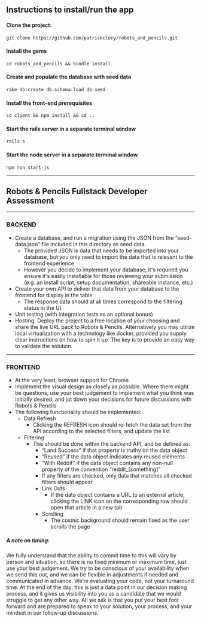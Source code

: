 ## Instructions to install/run the app

#### Clone the project:
`git clone https://github.com/patrickclery/robots_and_pencils.git`

#### Install the gems
`cd robots_and_pencils && bundle install`

#### Create and populate the database with seed data
`rake db:create db:schema:load db:seed`

#### Install the front-end prerequisites

`cd client && npm install && cd ..`

#### Start the rails server in a separate terminal window
`rails s`

#### Start the node server in a separate terminal window
`npm run start-js`

---

## Robots & Pencils Fullstack Developer Assessment

---

### BACKEND
- Create a database, and run a migration using the JSON from the “seed-data.json” file included in this directory as seed data.
    - The provided JSON is data that needs to be imported into your database, but you only need to import the data that is relevant to the frontend experience
    - However you decide to implement your database, it's required you ensure it's easily installable for those reviewing your submission (e.g. an install script, setup documentation, shareable instance, etc.)
- Create your own API to deliver that data from your database to the frontend for display in the table
    - The response data should at all times correspond to the filtering status in the UI
- Unit testing (with integration tests as an optional bonus)
- Hosting: Deploy the project to a free location of your choosing and share the live URL back to Robots & Pencils. Alternatively you may utilize local virtualization with a technology like docker, provided you supply clear instructions on how to spin it up. The key is to provide an easy way to validate the solution.

---

### FRONTEND
- At the very least, browser support for Chrome
- Implement the visual design as closely as possible. Where there might be questions, use your best judgement to implement what you think was initially desired, and jot down your decisions for future discussions with Robots & Pencils
- The following functionality should be implemented:
    - Data Refresh
        - Clicking the REFRESH icon should re-fetch the data set from the API according to the selected filters, and update the list
    - Filtering
        - This should be done within the backend API, and be defined as:
            - “Land Success” if that property is truthy on the data object
            - “Reused” if the data object indicates any reused elements
            - “With Reddit” if the data object contains any non-null property of the convention “reddit_[something]”
            - If any filters are checked, only data that matches all checked filters should appear
            - Link Outs
                - If the data object contains a URL to an external article, clicking the LINK icon on the corresponding row should open that article in a new tab
            - Scrolling
                - The cosmic background should remain fixed as the user scrolls the page

##### A note on timing:

We fully understand that the ability to commit time to this will vary by person and situation, so there is no fixed minimum or maximum time, just use your best judgement. We try to be conscious of your availability when we send this out, and we can be flexible in adjustments if needed and communicated in advance. We’re evaluating your code, not your turnaround time. At the end of the day, this is just a data point in our decision making process, and it gives us visibility into you as a candidate that we would struggle to get any other way. All we ask is that you put your best foot forward and are prepared to speak to your solution, your process, and your mindset in our follow-up discussions.